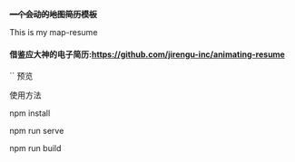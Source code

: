 **~~~~**一个会动的地图简历模板**~~~~**

This is my map-resume

#### **借鉴应大神的电子简历**:https://github.com/jirengu-inc/animating-resume

``
预览

使用方法

npm install

npm run serve

npm run build

